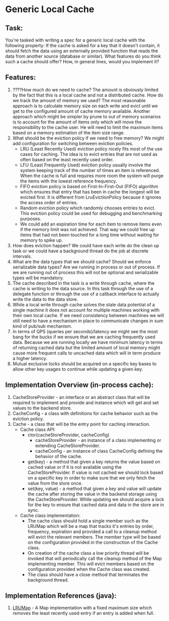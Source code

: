 # Generic Local Cache

## Task:
You're tasked with writing a spec for a generic local cache with the following property: If the cache is asked for a key that it doesn't contain, it should fetch the data using an externally provided function that reads the data from another source (database or similar). What features do you think such a cache should offer? How, in general lines, would you implement it?

## Features:
1. ????How much do we need to cache? The amount is obviously limited by the fact that this is a local cache and not a distributed cache. How do we track the amount of memory we used? The most reasonable approach is to calculate memory size on each write and evict until we get to the configured amount of cache memory available. Another approach which might be simpler by prune to out of memory scenarios is to account for the amount of items only which will move the responsibility to the cache user. He will need to limit the maximum items based on a memory estimation of the item size range.
2. What should be the eviction policy if we need to free memory? We might add configuration for switching between eviction policies.
    * LRU (Least Recently Used) eviction policy nicely fits most of the use cases for caching. The idea is to evict entries that are not used as often based on the least recently used order. 
    * LFU (Least Frequently Used) eviction policy usually involve the system keeping track of the number of times an item is referenced. When the cache is full and requires more room the system will purge the items with the lowest reference frequency. 
    * FIFO eviction policy is based on First-In-First-Out (FIFO) algorithm which ensures that entry that has been in cache the longest will be evicted first. It is different from LruEvictionPolicy because it ignores the access order of entries. 
    * Random eviction policy which randomly chooses entries to evict. This eviction policy could be used for debugging and benchmarking purposes.
    * We could add an expiration time for each item to remove items even if the memory 
    limit was not achieved. That way we could free up items that had not been touched
    for a long time without waiting for memory to spike up.
3. How does eviction happen? We could have each write do the clean up task or we could have a background thread do the job at discrete intervals.
4. What are the data types that we should cache? Should we enforce serializable data types? Are we running in process or out of process. If we are running out of process this will not be optional and serializable types will be mandatory. 
5. The cache described in the task is a write through cache, where the cache is writing to the data source. In this task through the use of a delegate function or through the use of a callback interface to actually write the data to the data store. 
6. While a local write through cache solves the stale data potential of a single machine it does not account for multiple machines working with their own local cache. If we need consistency between machines we will still need to have a mechanism in place to communicate changes in sum kind of pub/sub mechanism. 
7. In terms of QPS (queries per seconds)/latency we might see the most bang for the bucks if we ensure that we are caching frequently used data. Because we are running locally we have minimum latency in terms of returning cached data but the limited amount of local memory might cause more frequent calls to uncached data which will in term produce a higher latency. 
8. Mutual exclusive locks should be acquired on a specific key bases to allow other key usages to continue while updating a given key. 

## Implementation Overview (in-process cache):

1. CacheStoreProvider - an interface or an abstract class that will be required to implement and provide and instance which will get and set values to the backend store.
2. CacheConfig - a class with definitions for cache behavior such as the eviction policy.
3. Cache - a class that will be the entry point for caching interaction.
    * Cache class API:
        * ctor(cacheStoreProvider, cacheConfig)
            * cacheStoreProvider - an instance of a class implementing or extending CacheStoreProvider.
            * cacheConfig - an instance of class CacheConfig defining the behavior of the cache.
        * get(key) - a method that given a key returns the value based on cached value or if it is not available using the CacheStoreProvider. If value is not cached we should lock based on a specific key in order to make sure that we only fetch the value from the store once.
        * set(key, value) - a method that given a key and value will update the cache after storing the value in the backend storage using the CacheStoreProvider. While updating we should acquire a lock for the key to ensure that cached data and data in the store are in sync.
    * Cache class implementation:
        * The cache class should hold a single member such as the LRUMap which will be a map that tracks it's entries by order, frequency, expiration and provided a call to a cleanup method will evict the relevant members. The member type will be based on the configuration provided in the construction of the Cache class.
        * On creation of the cache class a low priority thread will be invoked that will periodically call the cleanup method of the Map implementing member. This will evict members based on the configuration provided when the Cache class was created.
        * The class should have a close method that terminates the background thread.




## Implementation References (java):
1. [LRUMap](https://commons.apache.org/proper/commons-collections/apidocs/org/apache/commons/collections4/map/LRUMap.html) - 
A Map implementation with a fixed maximum size which removes the least recently used entry if an entry is added when full. 

